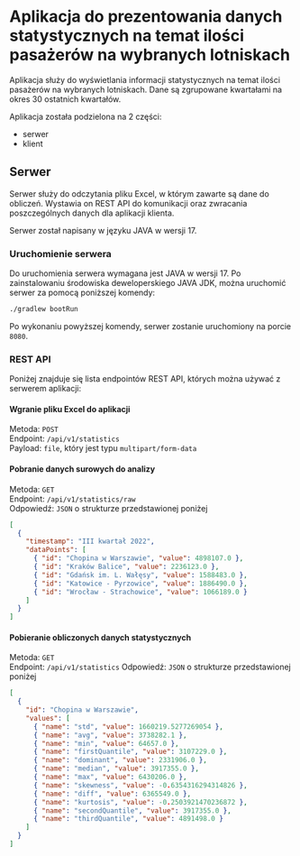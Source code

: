 # Aplikacja do prezentowania danych statystycznych na temat ilości pasażerów na wybranych lotniskach

Aplikacja służy do wyświetlania informacji statystycznych na temat ilości pasażerów na wybranych lotniskach. Dane są zgrupowane kwartałami na okres 30 ostatnich kwartałów.

Aplikacja została podzielona na 2 części:
- serwer
- klient

## Serwer

Serwer służy do odczytania pliku Excel, w którym zawarte są dane do obliczeń. Wystawia on REST API do komunikacji oraz zwracania poszczególnych danych dla aplikacji klienta.

Serwer został napisany w języku JAVA w wersji 17.

### Uruchomienie serwera

Do uruchomienia serwera wymagana jest JAVA w wersji 17. Po zainstalowaniu środowiska deweloperskiego JAVA JDK, można uruchomić serwer za pomocą poniższej komendy:

```bash
./gradlew bootRun
```

Po wykonaniu powyższej komendy, serwer zostanie uruchomiony na porcie `8080`.

### REST API

Poniżej znajduje się lista endpointów REST API, których można używać z serwerem aplikacji:

#### Wgranie pliku Excel do aplikacji

Metoda: `POST` </br>
Endpoint: `/api/v1/statistics` </br>
Payload: `file`, który jest typu `multipart/form-data`

#### Pobranie danych surowych do analizy

Metoda: `GET` </br>
Endpoint: `/api/v1/statistics/raw` </br>
Odpowiedź: `JSON` o strukturze przedstawionej poniżej

```json
[
  {
    "timestamp": "III kwartał 2022",
    "dataPoints": [
      { "id": "Chopina w Warszawie", "value": 4898107.0 },
      { "id": "Kraków Balice", "value": 2236123.0 },
      { "id": "Gdańsk im. L. Wałęsy", "value": 1588483.0 },
      { "id": "Katowice - Pyrzowice", "value": 1886490.0 },
      { "id": "Wrocław - Strachowice", "value": 1066189.0 }
    ]
  }
]
```

#### Pobieranie obliczonych danych statystycznych

Metoda: `GET` </br>
Endpoint: `/api/v1/statistics`
Odpowiedź: `JSON` o strukturze przedstawionej poniżej

```json
[
  {
    "id": "Chopina w Warszawie",
    "values": [
      { "name": "std", "value": 1660219.5277269054 },
      { "name": "avg", "value": 3738282.1 },
      { "name": "min", "value": 64657.0 },
      { "name": "firstQuantile", "value": 3107229.0 },
      { "name": "dominant", "value": 2331906.0 },
      { "name": "median", "value": 3917355.0 },
      { "name": "max", "value": 6430206.0 },
      { "name": "skewness", "value": -0.6354316294314826 },
      { "name": "diff", "value": 6365549.0 },
      { "name": "kurtosis", "value": -0.2503921470236872 },
      { "name": "secondQuantile", "value": 3917355.0 },
      { "name": "thirdQuantile", "value": 4891498.0 }
    ]
  }
]
```